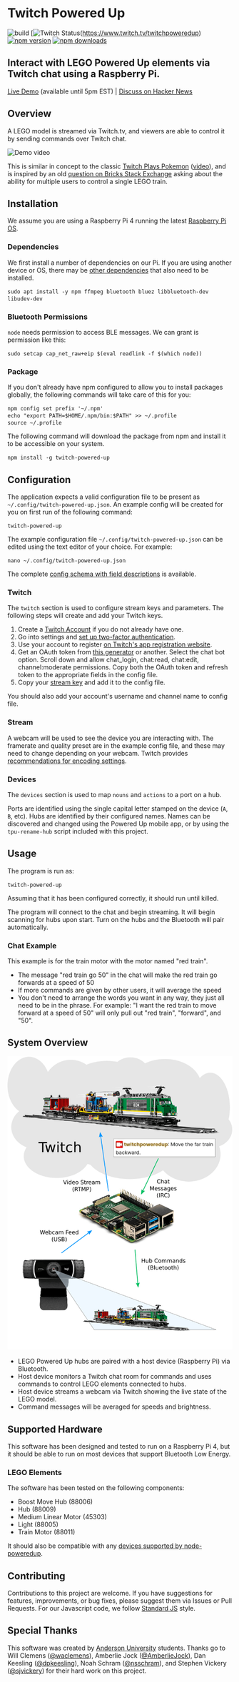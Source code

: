 Twitch Powered Up
=================

![build](https://github.com/jncraton/twitch-powered-up/workflows/build/badge.svg)
[![Twitch Status](https://img.shields.io/twitch/status/twitchpoweredup)(https://www.twitch.tv/twitchpoweredup)
[![npm version](https://img.shields.io/npm/v/twitch-powered-up)](https://www.npmjs.com/package/twitch-powered-up)
[![npm downloads](https://img.shields.io/npm/dm/twitch-powered-up)](https://www.npmjs.com/package/twitch-powered-up)

Interact with LEGO Powered Up elements via Twitch chat using a Raspberry Pi.
---

[Live Demo](https://www.twitch.tv/twitchpoweredup) (available until 5pm EST) | [Discuss on Hacker News](https://news.ycombinator.com)

Overview
--------

A LEGO model is streamed via Twitch.tv, and viewers are able to control it by sending commands over Twitch chat.

![Demo video](https://github.com/jncraton/twitch-powered-up/blob/media/demo-optimized.gif?raw=true)

This is similar in concept to the classic [Twitch Plays Pokemon](https://en.wikipedia.org/wiki/Twitch_Plays_Pok%C3%A9mon) ([video](https://www.twitch.tv/videos/40790582)), and is inspired by an old [question on Bricks Stack Exchange](https://bricks.stackexchange.com/questions/10486/can-powered-up-trains-talk-to-multiple-bluetooth-remotes) asking about the ability for multiple users to control a single LEGO train.

Installation
------------

We assume you are using a Raspberry Pi 4 running the latest [Raspberry Pi OS](https://www.raspberrypi.org/software/).

### Dependencies

We first install a number of dependencies on our Pi. If you are using another device or OS, there may be [other dependencies](https://github.com/abandonware/noble#prerequisites) that also need to be installed.

```
sudo apt install -y npm ffmpeg bluetooth bluez libbluetooth-dev libudev-dev
```

### Bluetooth Permissions

`node` needs permission to access BLE messages. We can grant is permission like this:

```
sudo setcap cap_net_raw+eip $(eval readlink -f $(which node))
```

### Package

If you don't already have npm configured to allow you to install packages globally, the following commands will take care of this for you:

```
npm config set prefix '~/.npm'
echo "export PATH=$HOME/.npm/bin:$PATH" >> ~/.profile
source ~/.profile
```

The following command will download the package from npm and install it to be accessible on your system.

```
npm install -g twitch-powered-up
```

Configuration
-------------

The application expects a valid configuration file to be present as `~/.config/twitch-powered-up.json`. An example config will be created for you on first run of the following command:

```
twitch-powered-up
```

The example configuration file `~/.config/twitch-powered-up.json` can be edited using the text editor of your choice. For example:

```
nano ~/.config/twitch-powered-up.json
```

The complete [config schema with field descriptions](examples/config-schema.md) is available.

### Twitch

The `twitch` section is used to configure stream keys and parameters. The following steps will create and add your Twitch keys.

1. Create a [Twitch Account](https://twitch.tv) if you do not already have one.
2. Go into settings and [set up two-factor authentication](https://help.twitch.tv/s/article/two-factor-authentication-with-authy?language=en_US). 
3. Use your account to register [on Twitch's app registration website](https://dev.twitch.tv/dashboard/apps/create). 
4. Get an OAuth token from [this generator](https://twitchtokengenerator.com/) or another. Select the chat bot option. Scroll down and allow chat_login, chat:read, chat:edit, channel:moderate permissions. Copy both the OAuth token and refresh token to the appropriate fields in the config file.
5. Copy your [stream key](https://www.twitch.tv/broadcast/dashboard/streamkey) and add it to the config file.

You should also add your account's username and channel name to config file.

### Stream

A webcam will be used to see the device you are interacting with. The framerate and quality preset are in the example config file, and these may need to change depending on your webcam. Twitch provides [recommendations for encoding settings](https://stream.twitch.tv/encoding/).

### Devices

The `devices` section is used to map `nouns` and `actions` to a port on a hub.

Ports are identified using the single capital letter stamped on the device (`A`, `B`, etc). Hubs are identified by their configured names. Names can be discovered and changed using the Powered Up mobile app, or by using the `tpu-rename-hub` script included with this project.

Usage
------------

The program is run as:

```
twitch-powered-up
```

Assuming that it has been configured correctly, it should run until killed.

The program will connect to the chat and begin streaming. It will begin scanning for hubs upon start. Turn on the hubs and the Bluetooth will pair automatically.

### Chat Example

This example is for the train motor with the motor named "red train".

- The message "red train go 50" in the chat will make the red train go forwards at a speed of 50
- If more commands are given by other users, it will average the speed
- You don't need to arrange the words you want in any way, they just all need to be in the phrase. For example: "I want the red train to move forward at a speed of 50" will only pull out "red train", "forward", and "50".

System Overview
---------------

![Basic system diagram](https://github.com/jncraton/twitch-powered-up/blob/media/diagram.png?raw=true)

- LEGO Powered Up hubs are paired with a host device (Raspberry Pi) via Bluetooth.
- Host device monitors a Twitch chat room for commands and uses commands to control LEGO elements connected to hubs.
- Host device streams a webcam via Twitch showing the live state of the LEGO model.
- Command messages will be averaged for speeds and brightness.

Supported Hardware
------------------

This software has been designed and tested to run on a Raspberry Pi 4, but it should be able to run on most devices that support Bluetooth Low Energy.

### LEGO Elements

The software has been tested on the following components:

- Boost Move Hub (88006)
- Hub (88009)
- Medium Linear Motor (45303)
- Light (88005)
- Train Motor (88011)

It should also be compatible with any [devices supported by node-poweredup](https://github.com/nathankellenicki/node-poweredup#compatibility).

Contributing
------------

Contributions to this project are welcome. If you have suggestions for features, improvements, or bug fixes, please suggest them via Issues or Pull Requests. For our Javascript code, we follow [Standard JS](https://standardjs.com/) style.

Special Thanks
--------------

This software was created by [Anderson University](https://anderson.edu/) students. Thanks go to Will Clemens ([@waclemens](https://github.com/waclemens)), Amberlie Jock ([@AmberlieJock](https://github.com/AmberlieJock)), Dan Keesling ([@dpkeesling](https://github.com/dpkeesling)), Noah Schram ([@nsschram](https://github.com/nsschram)), and Stephen Vickery ([@sjvickery](https://github.com/sjvickery)) for their hard work on this project.
